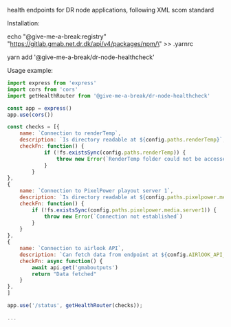 health endpoints for DR node applications, following XML scom standard 

Installation:

echo \"@give-me-a-break:registry\" \"https://gitlab.gmab.net.dr.dk/api/v4/packages/npm/\" >> .yarnrc

yarn add '@give-me-a-break/dr-node-healthcheck'

Usage example:

```javascript
import express from 'express'
import cors from 'cors'
import getHealthRouter from '@give-me-a-break/dr-node-healthcheck'

const app = express()
app.use(cors())

const checks = [{
    name: `Connection to renderTemp`,
    description: `Is directory readable at ${config.paths.renderTemp}`,
    checkFn: function() {
            if (!fs.existsSync(config.paths.renderTemp)) {
                throw new Error(`RenderTemp folder could not be accessed.`)
            }
        }
},
{
    name: `Connection to PixelPower playout server 1`,
    description: `Is directory readable at ${config.paths.pixelpower.media.server1}`,
    checkFn: function() {
        if (!fs.existsSync(config.paths.pixelpower.media.server1)) {
            throw new Error(`Connection not established`)
        }        
    }
},
{
    name: `Connection to airlook API`, 
    description: `Can fetch data from endpoint at ${config.AIRlOOK_API_ENDPOINT}gmaboutputs`,
    checkFn: async function() { 
        await api.get('gmaboutputs')
        return "Data fetched"
    }
},
]

app.use('/status', getHealthRouter(checks));

...
```
